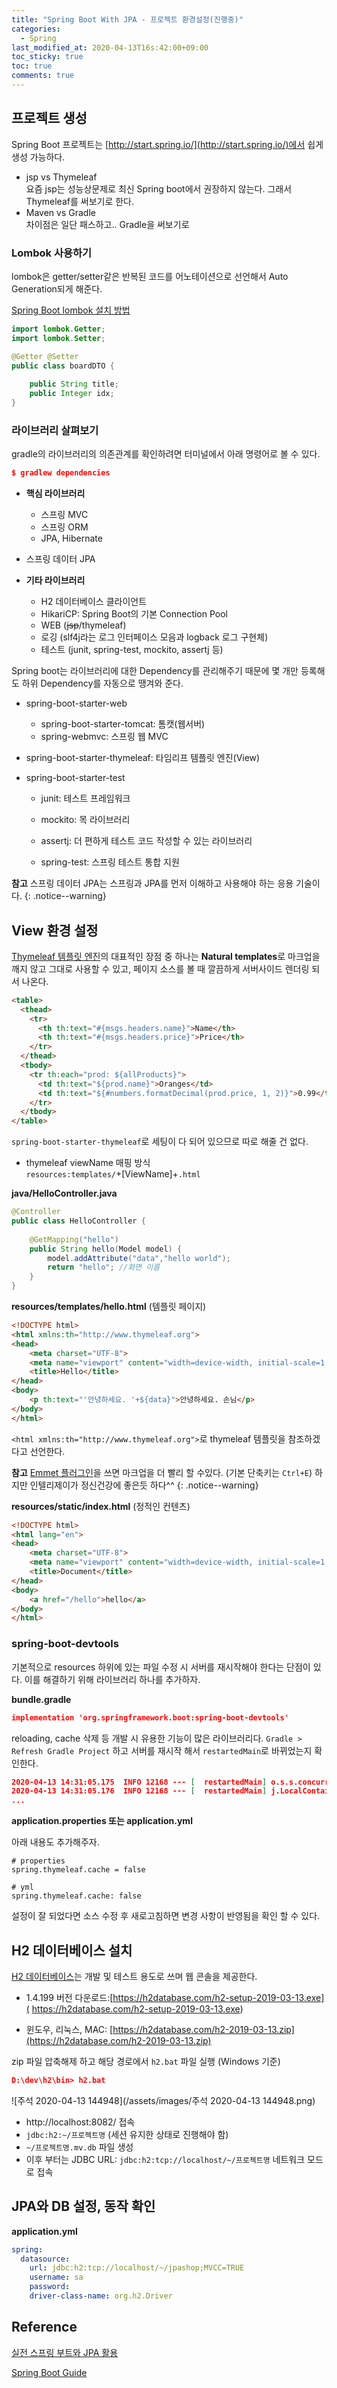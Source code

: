 ```yaml
---
title: "Spring Boot With JPA - 프로젝트 환경설정(진행중)"
categories:
  - Spring
last_modified_at: 2020-04-13T16s:42:00+09:00
toc_sticky: true
toc: true
comments: true
---
```


## 프로젝트 생성

Spring Boot 프로젝트는 [http://start.spring.io/](http://start.spring.io/)에서 쉽게 생성 가능하다.

- jsp vs Thymeleaf                   		 
  요즘 jsp는 성능상문제로 최신 Spring boot에서 권장하지 않는다. 그래서 Thymeleaf를 써보기로 한다. 
- Maven vs Gradle    
  차이점은 일단 패스하고.. Gradle을 써보기로

### Lombok 사용하기

lombok은 getter/setter같은 반복된 코드를 어노테이션으로 선언해서 Auto Generation되게 해준다.

[Spring Boot lombok 설치 방법](https://linked2ev.github.io/gitlog/2019/08/25/springboot-mvc-7-스프링부트-Lombok(롬복)-사용하기/)

```java 
import lombok.Getter;
import lombok.Setter;

@Getter @Setter
public class boardDTO {
	
	public String title;
	public Integer idx;
}
```

### 라이브러리 살펴보기

gradle의 라이브러리의 의존관계를 확인하려면 터미널에서 아래 명령어로 볼 수 있다.

```json
$ gradlew dependencies
```

- **핵심 라이브러리**
  
  - 스프링 MVC
  - 스프링 ORM
  - JPA, Hibernate
- 스프링 데이터 JPA
  
- **기타 라이브러리**
  - H2 데이터베이스 클라이언트
  - HikariCP: Spring Boot의 기본 Connection Pool
  - WEB (~~jsp~~/thymeleaf)
  - 로깅 (slf4j라는 로그 인터페이스 모음과 logback 로그 구현체)
  - 테스트 (junit, spring-test, mockito, assertj 등)
  
  

Spring boot는 라이브러리에 대한 Dependency를 관리해주기 때문에 몇 개만 등록해도 하위 Dependency를 자동으로 땡겨와 준다.

- spring-boot-starter-web

  - spring-boot-starter-tomcat: 톰캣(웹서버)
  - spring-webmvc: 스프링 웹 MVC

- spring-boot-starter-thymeleaf: 타임리프 템플릿 엔진(View)

- spring-boot-starter-test

  - junit: 테스트 프레임워크

  - mockito: 목 라이브러리

  - assertj: 더 편하게 테스트 코드 작성할 수 있는 라이브러리

  - spring-test: 스프링 테스트 통합 지원

    

**참고** 스프링 데이터 JPA는 스프링과 JPA를 먼저 이해하고 사용해야 하는 응용 기술이다.
{: .notice--warning}



## View 환경 설정

[Thymeleaf 템플릿 엔진](https://www.thymeleaf.org/)의 대표적인 장점 중 하나는 **Natural templates**로 마크업을 깨지 않고 그대로 사용할 수 있고, 페이지 소스를 볼 때 깔끔하게 서버사이드 렌더링 되서 나온다.

```html
<table>
  <thead>
    <tr>
      <th th:text="#{msgs.headers.name}">Name</th>
      <th th:text="#{msgs.headers.price}">Price</th>
    </tr>
  </thead>
  <tbody>
    <tr th:each="prod: ${allProducts}">
      <td th:text="${prod.name}">Oranges</td>
      <td th:text="${#numbers.formatDecimal(prod.price, 1, 2)}">0.99</td>
    </tr>
  </tbody>
</table>
```



`spring-boot-starter-thymeleaf`로 세팅이 다 되어 있으므로 따로 해줄 건 없다. 

-  thymeleaf viewName 매핑 방식      
  `resources:templates/`+[ViewName]+`.html`


**java/HelloController.java**

```java
@Controller
public class HelloController {
	
	@GetMapping("hello")
	public String hello(Model model) {
		model.addAttribute("data","hello world");
		return "hello";	//화면 이름
	}
}
```



**resources/templates/hello.html** (템플릿 페이지)

```html
<!DOCTYPE html>
<html xmlns:th="http://www.thymeleaf.org">
<head>
    <meta charset="UTF-8">
    <meta name="viewport" content="width=device-width, initial-scale=1.0">
    <title>Hello</title>
</head>
<body>
    <p th:text="'안녕하세요. '+${data}">안녕하세요. 손님</p>
</body>
</html>
```

`<html xmlns:th="http://www.thymeleaf.org">`로 thymeleaf 템플릿을 참조하겠다고 선언한다.



**참고** [Emmet 플러그인](https://github.com/emmetio/emmet-eclipse#readme)을 쓰면 마크업을 더 빨리 할 수있다. (기본 단축키는 `Ctrl+E`) 하지만 인텔리제이가 정신건강에 좋은듯 하다^^
{: .notice--warning}



**resources/static/index.html** (정적인 컨텐츠)

```html
<!DOCTYPE html>
<html lang="en">
<head>
    <meta charset="UTF-8">
    <meta name="viewport" content="width=device-width, initial-scale=1.0">
    <title>Document</title>
</head>
<body>
    <a href="/hello">hello</a>
</body>
</html>
```



### spring-boot-devtools

기본적으로 resources 하위에 있는 파일 수정 시 서버를 재시작해야 한다는 단점이 있다. 이를 해결하기 위해 라이브러리 하나를 추가하자. 



**bundle.gradle**

```json
implementation 'org.springframework.boot:spring-boot-devtools'
```

reloading, cache 삭제 등 개발 시 유용한 기능이 많은 라이브러리다. `Gradle > Refresh Gradle Project`  하고 서버를 재시작 해서 `restartedMain`로 바뀌었는지 확인한다.

```json
2020-04-13 14:31:05.175  INFO 12168 --- [  restartedMain] o.s.s.concurrent.ThreadPoolTaskExecutor  : Shutting down ExecutorService 'applicationTaskExecutor'
2020-04-13 14:31:05.176  INFO 12168 --- [  restartedMain] j.LocalContainerEntityManagerFactoryBean : Closing JPA EntityManagerFactory for persistence unit 'default'
...
```



**application.properties 또는 application.yml**

아래 내용도 추가해주자.

```properties
# properties
spring.thymeleaf.cache = false

# yml
spring.thymeleaf.cache: false
```



설정이 잘 되었다면 소스 수정 후 새로고침하면 변경 사항이 반영됨을 확인 할 수 있다.



## H2 데이터베이스 설치

[H2 데이터베이스](https://h2database.com/)는 개발 및 테스트 용도로 쓰며 웹 콘솔을 제공한다. 

- 1.4.199 버전 다운로드:[https://h2database.com/h2-setup-2019-03-13.exe]( https://h2database.com/h2-setup-2019-03-13.exe)

- 윈도우, 리눅스, MAC: [https://h2database.com/h2-2019-03-13.zip](https://h2database.com/h2-2019-03-13.zip)



zip 파일 압축해제 하고 해당 경로에서 `h2.bat` 파일 실행 (Windows 기준)

```json
D:\dev\h2\bin> h2.bat
```

![주석 2020-04-13 144948](/assets/images/주석 2020-04-13 144948.png)

- http://localhost:8082/ 접속
- `jdbc:h2:~/프로젝트명` (세션 유지한 상태로 진행해야 함)
- `~/프로젝트명.mv.db` 파일 생성
- 이후 부터는 JDBC URL: `jdbc:h2:tcp://localhost/~/프로젝트명` 네트워크 모드로 접속



## JPA와 DB 설정, 동작 확인 

**application.yml**

```yml
spring:
  datasource:
    url: jdbc:h2:tcp://localhost/~/jpashop;MVCC=TRUE
    username: sa 
    password: 
    driver-class-name: org.h2.Driver
```





## Reference

[실전 스프링 부트와 JPA 활용]([https://www.inflearn.com/course/%EC%8A%A4%ED%94%84%EB%A7%81%EB%B6%80%ED%8A%B8-JPA-%ED%99%9C%EC%9A%A9-1/dashboard](https://www.inflearn.com/course/스프링부트-JPA-활용-1/dashboard))

[Spring Boot Guide](https://docs.spring.io/spring-boot/docs/2.2.6.RELEASE/reference/html/howto.html#howto)









